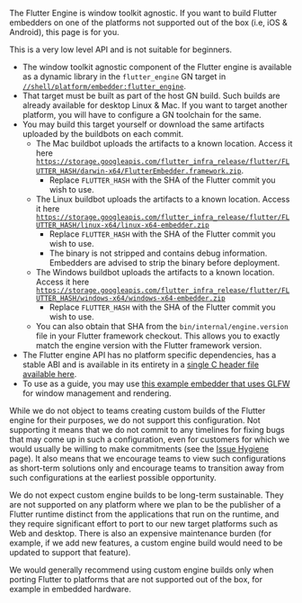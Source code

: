 The Flutter Engine is window toolkit agnostic. If you want to build Flutter embedders on one of the platforms not supported out of the box (i.e, iOS & Android), this page is for you.

This is a very low level API and is not suitable for beginners.

* The window toolkit agnostic component of the Flutter engine is available as a dynamic library in the `flutter_engine` GN target in [`//shell/platform/embedder:flutter_engine`](https://github.com/flutter/flutter/blob/5517cc9b3b3bcf12431b47f495e342a30b738835/engine/src/flutter/shell/platform/embedder/BUILD.gn#L558).
* That target must be built as part of the host GN build. Such builds are already available for desktop Linux & Mac. If you want to target another platform, you will have to configure a GN toolchain for the same.
* You may build this target yourself or download the same artifacts uploaded by the buildbots on each commit.
  * The Mac buildbot uploads the artifacts to a known location. Access it here [`https://storage.googleapis.com/flutter_infra_release/flutter/FLUTTER_HASH/darwin-x64/FlutterEmbedder.framework.zip`](https://storage.googleapis.com/flutter_infra_release/flutter/e672b006cb34c921db85b8e2f482ed3144a4574b/darwin-x64/FlutterEmbedder.framework.zip).
    * Replace `FLUTTER_HASH` with the SHA of the Flutter commit you wish to use.
  * The Linux buildbot uploads the artifacts to a known location. Access it here [`https://storage.googleapis.com/flutter_infra_release/flutter/FLUTTER_HASH/linux-x64/linux-x64-embedder.zip`](https://storage.googleapis.com/flutter_infra_release/flutter/e672b006cb34c921db85b8e2f482ed3144a4574b/linux-x64/linux-x64-embedder.zip)
    * Replace `FLUTTER_HASH` with the SHA of the Flutter commit you wish to use.
    * The binary is not stripped and contains debug information. Embedders are advised to strip the binary before deployment.
  * The Windows buildbot uploads the artifacts to a known location. Access it here [`https://storage.googleapis.com/flutter_infra_release/flutter/FLUTTER_HASH/windows-x64/windows-x64-embedder.zip`](https://storage.googleapis.com/flutter_infra_release/flutter/e672b006cb34c921db85b8e2f482ed3144a4574b/windows-x64/windows-x64-embedder.zip)
    * Replace `FLUTTER_HASH` with the SHA of the Flutter commit you wish to use.
  * You can also obtain that SHA from the `bin/internal/engine.version` file in your Flutter framework checkout. This allows you to exactly match the engine version with the Flutter framework version.
* The Flutter engine API has no platform specific dependencies, has a stable ABI and is available in its entirety in a [single C header file available here](https://github.com/flutter/engine/blob/master/engine/src/flutter/shell/platform/embedder/embedder.h).
* To use as a guide, you may use [this example embedder that uses GLFW](https://github.com/flutter/engine/blob/master/engine/src/flutter/examples/glfw/FlutterEmbedderGLFW.cc) for window management and rendering.

While we do not object to teams creating custom builds of the Flutter engine for their purposes, we do not support this configuration. Not supporting it means that we do not commit to any timelines for fixing bugs that may come up in such a configuration, even for customers for which we would usually be willing to make commitments (see the [Issue Hygiene](../contributing/issue_hygiene/README.md) page). It also means that we encourage teams to view such configurations as short-term solutions only and encourage teams to transition away from such configurations at the earliest possible opportunity.

We do not expect custom engine builds to be long-term sustainable. They are not supported on any platform where we plan to be the publisher of a Flutter runtime distinct from the applications that run on the runtime, and they require significant effort to port to our new target platforms such as Web and desktop. There is also an expensive maintenance burden (for example, if we add new features, a custom engine build would need to be updated to support that feature).

We would generally recommend using custom engine builds only when porting Flutter to platforms that are not supported out of the box, for example in embedded hardware.
